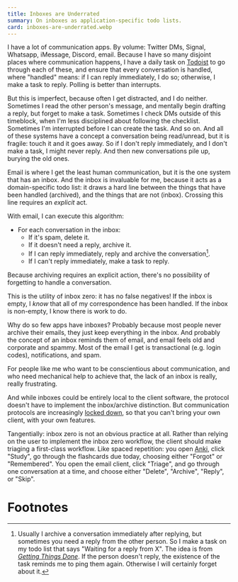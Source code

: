 ```yaml
---
title: Inboxes are Underrated
summary: On inboxes as application-specific todo lists.
card: inboxes-are-underrated.webp
---
```


I have a lot of communication apps. By volume: Twitter DMs, Signal, Whatsapp, iMessage, Discord, email. Because I have so many disjoint places where communication happens, I have a daily task on [Todoist] to go through each of these, and ensure that every conversation is handled, where "handled" means: if I can reply immediately, I do so; otherwise, I make a task to reply. Polling is better than interrupts.

But this is imperfect, because often I get distracted, and I do neither. Sometimes I read the other person's message, and mentally begin drafting a reply, but forget to make a task. Sometimes I check DMs outside of this timeblock, when I'm less disciplined about following the checklist. Sometimes I'm interrupted before I can create the task. And so on. And all of these systems have a concept a conversation being read/unread, but it is fragile: touch it and it goes away. So if I don't reply immediately, and I don't make a task, I might never reply. And then new conversations pile up, burying the old ones.

Email is where I get the least human communication, but it is the one system that has an inbox. And the inbox is invaluable for me, because it acts as a domain-specific todo list: it draws a hard line between the things that have been handled (archived), and the things that are not (inbox). Crossing this line requires an _explicit_ act.

With email, I can execute this algorithm:

- For each conversation in the inbox:
  - If it's spam, delete it.
  - If it doesn't need a reply, archive it.
  - If I can reply immediately, reply and archive the conversation[^gtd].
  - If I can't reply immediately, make a task to reply.

Because archiving requires an explicit action, there's no possibility of forgetting to handle a conversation.

This is the utility of inbox zero: it has no false negatives! If the inbox is empty, I _know_ that all of my correspondence has been handled. If the inbox is non-empty, I know there is work to do.

Why do so few apps have inboxes? Probably because most people never archive their emails, they just keep everything in the inbox. And probably the concept of an inbox reminds them of email, and email feels old and corporate and spammy. Most of the email I get is transactional (e.g. login codes), notifications, and spam.

For people like me who want to be conscientious about communication, and who need mechanical help to achieve that, the lack of an inbox is really, really frustrating.

And while inboxes could be entirely local to the client software, the protocol doesn't have to implement the inbox/archive distinction. But communication protocols are increasingly [locked down][cf], so that you can't bring your own client, with your own features.

Tangentially: inbox zero is not an obvious practice at all. Rather than relying on the user to implement the inbox zero workflow, the client should make triaging a first-class workflow. Like spaced repetition: you open [Anki], click "Study", go through the flashcards due today, choosing either "Forgot" or "Remembered". You open the email client, click "Triage", and go through one conversation at a time, and choose either "Delete", "Archive", "Reply", or "Skip".

# Footnotes

[^gtd]: Usually I archive a conversation immediately after replying, but sometimes you need a reply from the other person. So I make a task on my todo list that says "Waiting for a reply from X". The idea is from [_Getting Things Done_][gtd]. If the person doesn't reply, the existence of the task reminds me to ping them again. Otherwise I will certainly forget about it.

[Anki]: https://apps.ankiweb.net/
[Todoist]: https://www.todoist.com/
[cf]: /article/client-freedom
[gtd]: https://en.wikipedia.org/wiki/Getting_Things_Done
